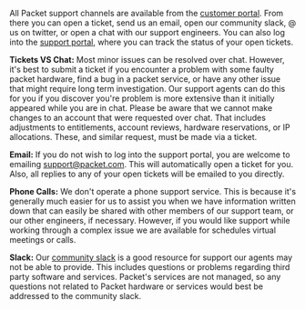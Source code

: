 <!--<meta>
{
    "title":"Overview",
    "description":"Learn more about support channels at Packet",
    "tag":["Sales", "Support", "Accounts"]
}
</meta>-->

All Packet support channels are available from the [customer portal](https://app.packet.net/support). From there you can open a ticket, send us an email, open our community slack, @ us on twitter, or open a chat with our support engineers. You can also log into the [support portal](https://support.packet.com), where you can track the status of your open tickets.

**Tickets VS Chat:** Most minor issues can be resolved over chat. However, it's best to submit a ticket if you encounter a problem with some faulty packet hardware, find a bug in a packet service, or have any other issue that might require long term investigation. Our support agents can do this for you if you discover you're problem is more extensive than it initially appeared while you are in chat. Please be aware that we cannot make changes to an account that were requested over chat. That includes adjustments to entitlements, account reviews, hardware reservations, or IP allocations. These, and similar request, must be made via a ticket.


**Email:** If you do not wish to log into the support portal, you are welcome to emailing support@packet.com. This will automatically open a ticket for you. Also, all replies to any of your open tickets will be emailed to you directly.


**Phone Calls:** We don't operate a phone support service. This is because it's generally much easier for us to assist you when we have information written down that can easily be shared with other members of our support team, or our other engineers, if necessary. However, if you would like support while working through a complex issue we are available for schedules virtual meetings or calls.


**Slack:** Our [community slack](https://slack.packet.com) is a good resource for support our agents may not be able to provide. This includes questions or problems regarding third party software and services. Packet's services are not managed, so any questions not related to Packet hardware or services would best be addressed to the community slack.




